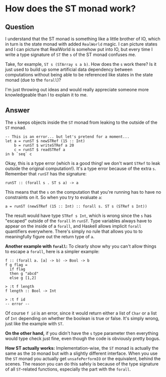 
# How does the ST monad work?

## Question
        
I understand that the ST monad is something like a little brother of IO, which in turn is the state monad with added `RealWorld` magic. I can picture states and I can picture that RealWorld is somehow put into IO, but every time I write a type signature of `ST` the `s` of the ST monad confuses me.

Take, for example, `ST s (STArray s a b)`. How does the `s` work there? Is it just used to build up some artificial data dependency between computations without being able to be referenced like states in the state monad (due to the `forall`)?

I'm just throwing out ideas and would really appreciate someone more knowledgeable than I to explain it to me.

## Answer
        
The `s` keeps objects inside the `ST` monad from leaking to the outside of the `ST` monad.

    -- This is an error... but let's pretend for a moment...
    let a = runST $ newSTRef (15 :: Int)
        b = runST $ writeSTRef a 20
        c = runST $ readSTRef a
    in b `seq` c
    

Okay, this is a type error (which is a good thing! we don't want `STRef` to leak outside the original computation!). It's a type error because of the extra `s`. Remember that `runST` has the signature:

    runST :: (forall s . ST s a) -> a
    

This means that the `s` on the computation that you're running has to have no constraints on it. So when you try to evaluate `a`:

    a = runST (newSTRef (15 :: Int) :: forall s. ST s (STRef s Int))
    

The result would have type `STRef s Int`, which is wrong since the `s` has "escaped" outside of the `forall` in `runST`. Type variables always have to appear on the inside of a `forall`, and Haskell allows implicit `forall` quantifiers everywhere. There's simply no rule that allows you to to meaningfully figure out the return type of `a`.

**Another example with `forall`:** To clearly show why you can't allow things to escape a `forall`, here is a simpler example:

    f :: (forall a. [a] -> b) -> Bool -> b
    f g flag =
      if flag
      then g "abcd"
      else g [1,2]
    
    > :t f length
    f length :: Bool -> Int
    
    > :t f id
    -- error --
    

Of course `f id` is an error, since it would return either a list of `Char` or a list of `Int` depending on whether the boolean is true or false. It's simply wrong, just like the example with `ST`.

**On the other hand,** if you didn't have the `s` type parameter then everything would type check just fine, even though the code is obviously pretty bogus.

**How ST actually works:** Implementation-wise, the `ST` monad is actually the same as the `IO` monad but with a slightly different interface. When you use the `ST` monad you actually get `unsafePerformIO` or the equivalent, behind the scenes. The reason you can do this safely is because of the type signature of all `ST`-related functions, especially the part with the `forall`.
